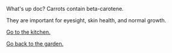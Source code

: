 What's up doc? Carrots contain beta-carotene. 

They are important for eyesight, skin health, and normal growth.

[Go to the kitchen.](../kitchen/vegetables.md)

[Go back to the garden.](choose.md)